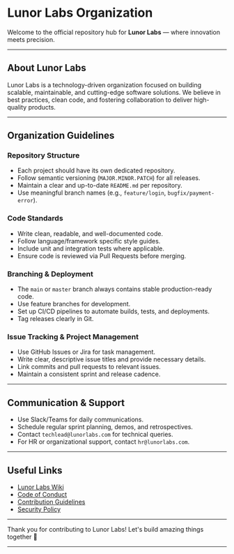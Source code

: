 # Lunor Labs Organization

Welcome to the official repository hub for **Lunor Labs** — where innovation meets precision.

---

## About Lunor Labs

Lunor Labs is a technology-driven organization focused on building scalable, maintainable, and cutting-edge software solutions. We believe in best practices, clean code, and fostering collaboration to deliver high-quality products.

---

## Organization Guidelines

### Repository Structure
- Each project should have its own dedicated repository.
- Follow semantic versioning (`MAJOR.MINOR.PATCH`) for all releases.
- Maintain a clear and up-to-date `README.md` per repository.
- Use meaningful branch names (e.g., `feature/login`, `bugfix/payment-error`).

### Code Standards
- Write clean, readable, and well-documented code.
- Follow language/framework specific style guides.
- Include unit and integration tests where applicable.
- Ensure code is reviewed via Pull Requests before merging.

### Branching & Deployment
- The `main` or `master` branch always contains stable production-ready code.
- Use feature branches for development.
- Set up CI/CD pipelines to automate builds, tests, and deployments.
- Tag releases clearly in Git.

### Issue Tracking & Project Management
- Use GitHub Issues or Jira for task management.
- Write clear, descriptive issue titles and provide necessary details.
- Link commits and pull requests to relevant issues.
- Maintain a consistent sprint and release cadence.

---

## Communication & Support

- Use Slack/Teams for daily communications.
- Schedule regular sprint planning, demos, and retrospectives.
- Contact `techlead@lunorlabs.com` for technical queries.
- For HR or organizational support, contact `hr@lunorlabs.com`.

---

## Useful Links

- [Lunor Labs Wiki](https://github.com/orgs/lunorlabs/wiki)
- [Code of Conduct](./CODE_OF_CONDUCT.md)
- [Contribution Guidelines](./CONTRIBUTING.md)
- [Security Policy](./SECURITY.md)

---

Thank you for contributing to Lunor Labs! Let's build amazing things together 🚀

---
